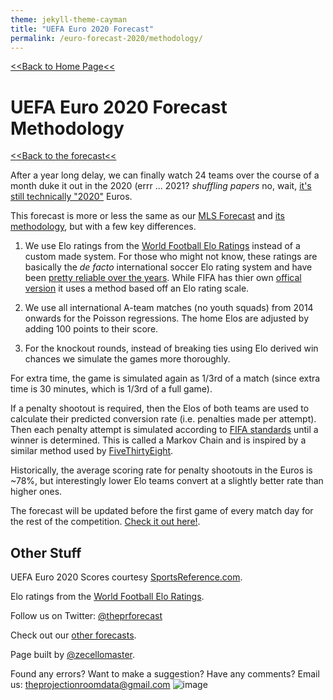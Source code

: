 ```yaml
---
theme: jekyll-theme-cayman
title: "UEFA Euro 2020 Forecast"
permalink: /euro-forecast-2020/methodology/
---
```

<meta name="twitter:card" content="summary">
<meta property="og:image" content="https://raw.githubusercontent.com/zecellomaster/the-projection-room/master/websitefavicon3.png">

[<<Back to Home Page<<](https://zecellomaster.github.io/the-projection-room/)

# UEFA Euro 2020 Forecast Methodology

[<<Back to the forecast<<](https://zecellomaster.github.io/the-projection-room/euro-forecast-2020/)

After a year long delay, we can finally watch 24 teams over the course of a month duke it out in the 2020 (errr ... 2021? *shuffling papers* no, wait, [it's still technically "2020"](https://www.uefa.com/uefaeuro-2020/news/025c-0f3dbcbd50d8-e5b818335722-1000/) Euros.

This forecast is more or less the same as our [MLS Forecast](https://theprforecast.com/mls-forecast-2021/) and [its methodology](/mls-forecast-2021/methodology), but with a few key differences.

1) We use Elo ratings from the [World Football Elo Ratings](https://www.eloratings.net/) instead of a custom made system. For those who might not know, these ratings are basically the *de facto* international soccer Elo rating system and have been [pretty reliable over the years](http://lasek.rexamine.com/football_rankings.pdf). While FIFA has thier own [offical version](https://www.fifa.com/fifa-world-ranking/ranking-table/men/) it uses a method based off an Elo rating scale.

2) We use all international A-team matches (no youth squads) from 2014 onwards for the Poisson regressions. The home Elos are adjusted by adding 100 points to their score.

3) For the knockout rounds, instead of breaking ties using Elo derived win chances we simulate the games more thoroughly.

For extra time, the game is simulated again as 1/3rd of a match (since extra time is 30 minutes, which is 1/3rd of a full game).

If a penalty shootout is required, then the Elos of both teams are used to calculate their predicted conversion rate (i.e. penalties made per attempt). Then each penalty attempt is simulated according to [FIFA standards]( https://en.wikipedia.org/wiki/Penalty_shoot-out_(association_football)) until a winner is determined. This is called a Markov Chain and is inspired by a similar method used by [FiveThirtyEight]( https://fivethirtyeight.com/features/a-chart-for-predicting-penalty-shootout-odds-in-real-time/).

Historically, the average scoring rate for penalty shootouts in the Euros is ~78%, but interestingly lower Elo teams convert at a slightly better rate than higher ones.

The forecast will be updated before the first game of every match day for the rest of the competition. [Check it out here!](https://zecellomaster.github.io/the-projection-room/euro-forecast-2020/).

## Other Stuff
UEFA Euro 2020 Scores courtesy [SportsReference.com](https://fbref.com/en/comps/676/schedule/UEFA-Euro-Scores-and-Fixtures).

Elo ratings from the [World Football Elo Ratings](https://www.eloratings.net/).

Follow us on Twitter: [@theprforecast](https://twitter.com/theprforecast)

Check out our [other forecasts](https://zecellomaster.github.io/the-projection-room).

Page built by [@zecellomaster](https://twitter.com/zecellomaster).

Found any errors? Want to make a suggestion? Have any comments? Email us: [theprojectionroomdata@gmail.com](mailto:theprojectionroomdata@gmail.com)
![image](https://user-images.githubusercontent.com/67310349/121776389-9b6c6700-cb5a-11eb-8631-07a0ec627905.png)
